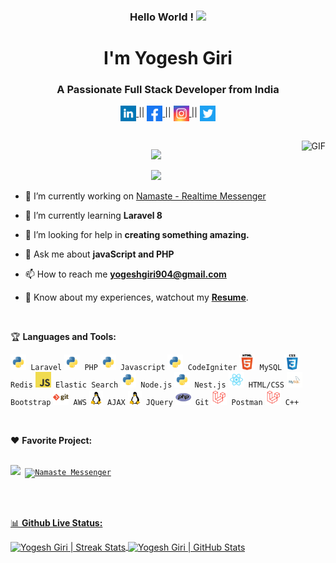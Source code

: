 <h3 align="center">Hello World ! <img src="https://media.giphy.com/media/hvRJCLFzcasrR4ia7z/giphy.gif" width="30px"></h3>
<h1 align="center">I'm Yogesh Giri</h1>
<h3 align="center">A Passionate Full Stack Developer from India</h3>
<p align="center"> 
<a href="https://linkedin.com/in/yogesh-g-89aa83108">
  <img align="center" alt="Yogesh Giri | LinkedIN" width="25px" src="https://github.com/edent/SuperTinyIcons/blob/master/images/svg/linkedin.svg" />
</a> || 
<a align="center" href="https://fb.com/yogesh.goswami.948011">
  <img align="center" alt="Yogesh Giri | Facebook" width="25px" src="https://github.com/edent/SuperTinyIcons/blob/master/images/svg/facebook.svg" />
</a> || 
<a href="https://instagram.com/radheypandit_">
  <img align="center" alt="Yogesh Giri | Instagram" width="25px" src="https://github.com/edent/SuperTinyIcons/blob/master/images/svg/instagram.svg" />
</a> || 
<a href="https://twitter.com/radheypandit_">
  <img align="center" alt="Yogesh Giri | Twitter" width="25px" src="https://github.com/edent/SuperTinyIcons/blob/master/images/svg/twitter.svg" />
</a>
</p>
<br/>

<img align="right" alt="GIF" src="https://github.com/abhisheknaiidu/abhisheknaiidu/blob/master/code.gif?raw=true" width="auto" height="320" />
<p align="center"><a href="https://yogeshgiri904.github.io/shriramorg" target="blank"><img src="https://img.shields.io/website?down_message=online&style=for-the-badge&up_color=orangered&up_message=Shri%20Ram%20Org.&url=https%3A%2F%2Fyogeshgiri904.github.io%2Fshriramorg%2F"></a></p>
<p align="center"> <a href="https://github.com/yogeshgiri904/" target="blank"><img src="https://img.shields.io/website?label=yogeshgiri904.com&style=for-the-badge&url=https://github.com/yogeshgiri904" /></a> </p>


- 🔭 I’m currently working on [Namaste - Realtime Messenger](http://srohackers.epizy.com/)

- 🌱 I’m currently learning **Laravel 8**

- 🤝 I’m looking for help in **creating something amazing.**

- 💬 Ask me about **javaScript and PHP**

- 📫 How to reach me **yogeshgiri904@gmail.com**

- 📄 Know about my experiences, watchout my [**Resume**](https://drive.google.com/file/d/15lBmlDohXIkJY4Fv-532rGvGHXMPYUXn/view).

<br/>

 🏆 **Languages and Tools:** 
<p align="left">
<code><img height="25" src="https://raw.githubusercontent.com/github/explore/80688e429a7d4ef2fca1e82350fe8e3517d3494d/topics/python/python.png"> Laravel</code>
<code><img height="25" src="https://raw.githubusercontent.com/github/explore/80688e429a7d4ef2fca1e82350fe8e3517d3494d/topics/python/python.png"> PHP</code>
<code><img height="25" src="https://raw.githubusercontent.com/github/explore/80688e429a7d4ef2fca1e82350fe8e3517d3494d/topics/python/python.png"> Javascript</code>
<code><img height="25" src="https://raw.githubusercontent.com/github/explore/80688e429a7d4ef2fca1e82350fe8e3517d3494d/topics/python/python.png"> CodeIgniter</code>
<code><img height="25" src="https://raw.githubusercontent.com/github/explore/80688e429a7d4ef2fca1e82350fe8e3517d3494d/topics/html/html.png"> MySQL</code>
<code><img height="25" src="https://raw.githubusercontent.com/github/explore/5c058a388828bb5fde0bcafd4bc867b5bb3f26f3/topics/css/css.png"> Redis</code>
<code><img height="25" src="https://raw.githubusercontent.com/github/explore/80688e429a7d4ef2fca1e82350fe8e3517d3494d/topics/javascript/javascript.png"> Elastic Search</code>
<code><img height="25" src="https://raw.githubusercontent.com/github/explore/80688e429a7d4ef2fca1e82350fe8e3517d3494d/topics/python/python.png"> Node.js</code>
<code><img height="25" src="https://raw.githubusercontent.com/github/explore/80688e429a7d4ef2fca1e82350fe8e3517d3494d/topics/python/python.png"> Nest.js</code>
<code><img height="25" src="https://raw.githubusercontent.com/github/explore/80688e429a7d4ef2fca1e82350fe8e3517d3494d/topics/react/react.png"> HTML/CSS</code>
<code><img height="25" src="https://raw.githubusercontent.com/github/explore/80688e429a7d4ef2fca1e82350fe8e3517d3494d/topics/mysql/mysql.png"> Bootstrap</code>
<code><img height="25" src="https://raw.githubusercontent.com/github/explore/80688e429a7d4ef2fca1e82350fe8e3517d3494d/topics/git/git.png"> AWS</code>
<code><img height="22" src="https://raw.githubusercontent.com/github/explore/80688e429a7d4ef2fca1e82350fe8e3517d3494d/topics/linux/linux.png"> AJAX</code>
<code><img height="22" src="https://raw.githubusercontent.com/github/explore/80688e429a7d4ef2fca1e82350fe8e3517d3494d/topics/linux/linux.png"> JQuery</code>
<code><img height="25" src="https://raw.githubusercontent.com/github/explore/80688e429a7d4ef2fca1e82350fe8e3517d3494d/topics/php/php.png"> Git</code>
<code><img height="25" src="https://raw.githubusercontent.com/github/explore/80688e429a7d4ef2fca1e82350fe8e3517d3494d/topics/laravel/laravel.png"> Postman</code>
<code><img height="25" src="https://raw.githubusercontent.com/github/explore/80688e429a7d4ef2fca1e82350fe8e3517d3494d/topics/laravel/laravel.png"> C++</code>

</p>
<br/>

 ❤️ **Favorite Project:** 
<p align="left">
<code>
<img height="25" src="https://github.com/yogeshgiri904/realtime-chat/blob/master/img/n.jpg">&nbsp;<a href="http://srohackers.epizy.com/" target="_blank"><img src="https://img.shields.io/badge/Namaste_Messenger-4285F4?style=for-the-badge" alt="Namaste Messenger" width="150" >
</code>
 <br/>
</p>
<br/>

 📊 **Github Live Status:** 
<p align="left">
<a href="https://github.com/yogeshgiri904">
  <img align="center" src="https://github-readme-streak-stats.herokuapp.com/?user=yogeshgiri904&hide_border=true" alt="Yogesh Giri | Streak Stats" />
</a>
<a href="https://github.com/yogeshgiri904">
  <img align="center" src="https://github-readme-stats.anuraghazra1.vercel.app/api?username=yogeshgiri904&show_icons=true&include_all_commits=true&show_icons=true&hide_border=true" alt="Yogesh Giri | GitHub Stats" />
</a> 
</p>

